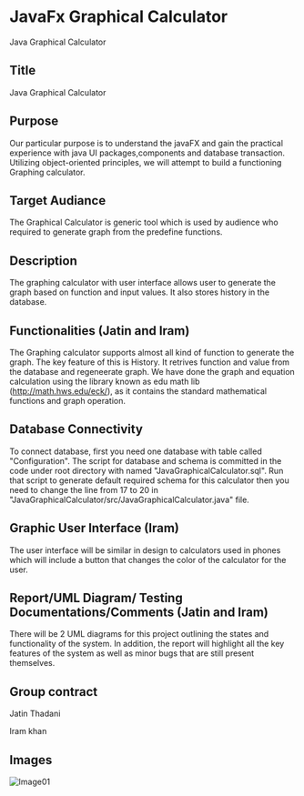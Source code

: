 # JavaFx Graphical Calculator
Java Graphical Calculator 

## Title
Java Graphical Calculator 

## Purpose
Our particular purpose is to understand the javaFX and gain the practical experience with java UI packages,components and database transaction. Utilizing object-oriented principles, we will attempt to build a functioning Graphing calculator.

## Target Audiance
The Graphical Calculator is generic tool which is used by audience who required to generate graph from the predefine functions.

## Description
The graphing calculator with user interface allows user to generate the graph based on function and input values. It also stores history in the database.
 
## Functionalities (Jatin and Iram)
The Graphing calculator supports almost all kind of function to generate the graph. The key feature of this is History. It retrives function and value from the database and regeneerate graph. We have done the graph and equation calculation using the library known as edu math lib (http://math.hws.edu/eck/), as it contains the standard mathematical functions and graph operation. 

## Database Connectivity
To connect database, first you need one database with table called "Configuration". The script for database and schema is committed in the code under root directory with named "JavaGraphicalCalculator.sql". Run that script to generate default required schema for this calculator then you need to change the line from 17 to 20 in  "JavaGraphicalCalculator/src/JavaGraphicalCalculator.java" file.

## Graphic User Interface (Iram)
The user interface will be similar in design to calculators used in phones which will include a button that changes the color of the calculator for the user.

## Report/UML Diagram/ Testing Documentations/Comments (Jatin and Iram)
There will be 2 UML diagrams for this project outlining the states and functionality of the system. In addition, the report will highlight all the key features of the system as well as minor bugs that are still present themselves.

## Group contract
Jatin Thadani 

Iram khan


## Images
![Image01](https://user-images.githubusercontent.com/81376071/114210294-3a1ef080-997d-11eb-98fd-d47551a84ed3.PNG)

